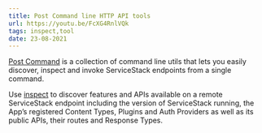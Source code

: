 ```yaml
---
title: Post Command line HTTP API tools
url: https://youtu.be/FcXG4RnlVQk
tags: inspect,tool
date: 23-08-2021
---
```


[Post Command](https://docs.servicestack.net/post-command) is a collection of command line utils that lets you easily discover, 
inspect and invoke ServiceStack endpoints from a single command.

Use [inspect](https://docs.servicestack.net/post-command#inspect-command) to discover features and APIs available on a remote 
ServiceStack endpoint including the version of ServiceStack running, the App’s registered Content Types, Plugins and Auth Providers 
as well as its public APIs, their routes and Response Types.
